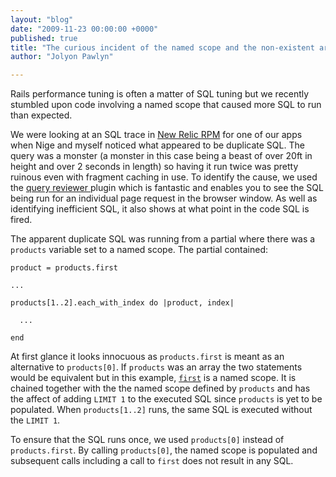 ```yaml
---
layout: "blog"
date: "2009-11-23 00:00:00 +0000"
published: true
title: "The curious incident of the named scope and the non-existent array"
author: "Jolyon Pawlyn"

---
```


<p>Rails performance tuning is often a matter of SQL tuning but we recently stumbled upon code involving a named scope that caused more SQL to run than expected.</p>
<p>We were looking at an SQL trace in <a href="http://www.newrelic.com/">New Relic RPM</a> for one of our apps when Nige and myself noticed what appeared to be duplicate SQL. The query was a monster (a monster in this case being a beast of over 20ft in height and over 2 seconds in length) so having it run twice was pretty ruinous even with fragment caching in use. To identify the cause, we used the <a href="http://code.google.com/p/query-reviewer/">query reviewer </a> plugin which is fantastic and enables you to see the SQL being run for an individual page request in the browser window. As well as identifying inefficient SQL, it also shows at what point in the code SQL is fired.</p>
<p>The apparent duplicate SQL was running from a partial where there was a <code>products</code> variable set to a named scope. The partial contained:</p>
<div class="code_example"><code>product = products.first<br />
...<br />
products[1..2].each_with_index do |product, index|<br />
&nbsp;&nbsp;...<br />
end </code></div>
<p>At first glance it looks innocuous as <code>products.first</code> is meant as an alternative to <code>products[0]</code>. If <code>products</code> was an array the two statements would be equivalent but in this example, <a href="http://api.rubyonrails.org/classes/ActiveRecord/NamedScope/Scope.html"><code>first</code></a> is a named scope. It is chained together with the the named scope defined by <code>products</code> and has the affect of adding <code>LIMIT 1</code> to the executed SQL since <code>products</code> is yet to be populated. When <code>products[1..2]</code> runs, the same SQL is executed without the <code>LIMIT 1</code>.</p>
<p>To ensure that the SQL runs once, we used <code>products[0]</code> instead of <code>products.first</code>. By calling <code>products[0]</code>, the named scope is populated and subsequent calls including a call to <code>first</code> does not result in any SQL.</p>

